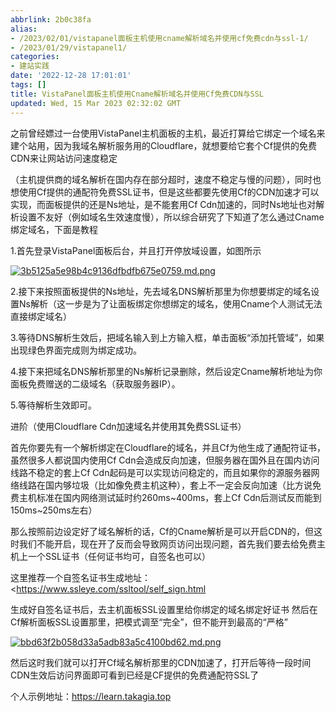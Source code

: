 ```yaml
---
abbrlink: 2b0c38fa
alias:
- /2023/02/01/vistapanel面板主机使用cname解析域名并使用cf免费cdn与ssl-1/
- /2023/01/29/vistapanel1/
categories:
- 建站实践
date: '2022-12-28 17:01:01'
tags: []
title: VistaPanel面板主机使用Cname解析域名并使用Cf免费CDN与SSL
updated: Wed, 15 Mar 2023 02:32:02 GMT
---
```

之前曾经嫖过一台使用VistaPanel主机面板的主机，最近打算给它绑定一个域名来建个站用，因为我域名解析服务用的Cloudflare，就想要给它套个Cf提供的免费CDN来让网站访问速度稳定

<!--more-->

（主机提供商的域名解析在国内存在部分超时，速度不稳定与慢的问题），同时也想使用Cf提供的通配符免费SSL证书，但是这些都要先使用Cf的CDN加速才可以实现，而面板提供的还是Ns地址，是不能套用Cf Cdn加速的，同时Ns地址也对解析设置不友好（例如域名生效速度慢），所以综合研究了下知道了怎么通过Cname绑定域名，下面是教程

1.首先登录VistaPanel面板后台，并且打开停放域设置，如图所示

[![3b5125a5e98b4c9136dfbdfb675e0759.md.png](https://s1.imagehub.cc/images/2023/02/05/3b5125a5e98b4c9136dfbdfb675e0759.md.png)](https://www.imagehub.cc/image/x1FgT)

2.接下来按照面板提供的Ns地址，先去域名DNS解析那里为你想要绑定的域名设置Ns解析（这一步是为了让面板绑定你想绑定的域名，使用Cname个人测试无法直接绑定域名）

3.等待DNS解析生效后，把域名输入到上方输入框，单击面板“添加托管域”，如果出现绿色界面完成则为绑定成功。

4.接下来把域名DNS解析那里的Ns解析记录删除，然后设定Cname解析地址为你面板免费赠送的二级域名（获取服务器IP）。

5.等待解析生效即可。

进阶（使用Cloudflare Cdn加速域名并使用其免费SSL证书）

首先你要先有一个解析绑定在Cloudflare的域名，并且Cf为他生成了通配符证书，虽然很多人都说国内使用Cf Cdn会造成反向加速，但服务器在国外且在国内访问线路不稳定的套上Cf Cdn起码是可以实现访问稳定的，而且如果你的源服务器网络线路在国内够垃圾（比如像免费主机这种），套上不一定会反向加速（比方说免费主机标准在国内网络测试延时约260ms\~400ms，套上Cf Cdn后测试反而能到150ms\~250ms左右）

那么按照前边设定好了域名解析的话，Cf的Cname解析是可以开启CDN的，但这时我们不能开启，现在开了反而会导致网页访问出现问题，首先我们要去给免费主机上一个SSL证书（任何证书均可，自签名也可以）

这里推荐一个自签名证书生成地址：<https://www.ssleye.com/ssltool/self_sign.html

生成好自签名证书后，去主机面板SSL设置里给你绑定的域名绑定好证书 然后在Cf解析面板SSL设置那里，把模式调至“完全”，但不能开到最高的“严格”

[![bbd63f2b058d33a5adb83a5c4100bd62.md.png](https://s1.imagehub.cc/images/2023/02/05/bbd63f2b058d33a5adb83a5c4100bd62.md.png)](https://www.imagehub.cc/image/x12zb)

然后这时我们就可以打开Cf域名解析那里的CDN加速了，打开后等待一段时间CDN生效后访问界面即可看到已经是CF提供的免费通配符SSL了

个人示例地址：https://learn.takagia.top
